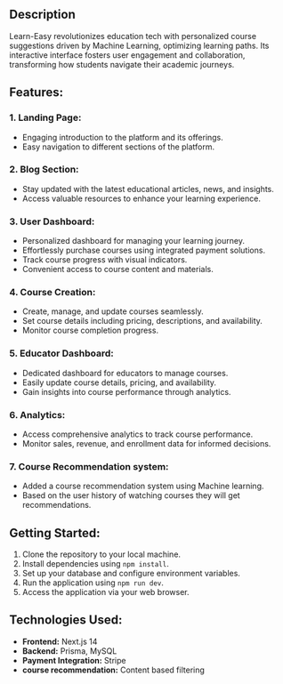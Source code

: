 ## Description
Learn-Easy revolutionizes education tech with personalized course suggestions driven by Machine Learning, optimizing learning paths. Its interactive interface fosters user engagement and collaboration, transforming how students navigate their academic journeys.

## Features:

### 1. Landing Page:
- Engaging introduction to the platform and its offerings.
- Easy navigation to different sections of the platform.

### 2. Blog Section:
- Stay updated with the latest educational articles, news, and insights.
- Access valuable resources to enhance your learning experience.

### 3. User Dashboard:
- Personalized dashboard for managing your learning journey.
- Effortlessly purchase courses using integrated payment solutions.
- Track course progress with visual indicators.
- Convenient access to course content and materials.

### 4. Course Creation:
- Create, manage, and update courses seamlessly.
- Set course details including pricing, descriptions, and availability.
- Monitor course completion progress.

### 5. Educator Dashboard:
- Dedicated dashboard for educators to manage courses.
- Easily update course details, pricing, and availability.
- Gain insights into course performance through analytics.

### 6. Analytics:
- Access comprehensive analytics to track course performance.
- Monitor sales, revenue, and enrollment data for informed decisions.

### 7. Course Recommendation system:
- Added a course recommendation system using Machine learning.
- Based on the user history of watching courses they will get recommendations.

## Getting Started:
1. Clone the repository to your local machine.
2. Install dependencies using `npm install`.
3. Set up your database and configure environment variables.
4. Run the application using `npm run dev`.
5. Access the application via your web browser.

## Technologies Used:
- **Frontend:** Next.js 14
- **Backend:** Prisma, MySQL
- **Payment Integration:** Stripe
- **course recommendation:** Content based filtering